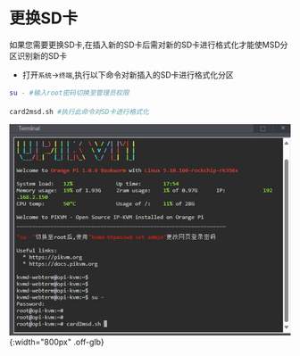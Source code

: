 # 更换SD卡

如果您需要更换SD卡,在插入新的SD卡后需对新的SD卡进行格式化才能使MSD分区识别新的SD卡

* 打开`系统`->`终端`,执行以下命令对新插入的SD卡进行格式化分区

```bash
su - #输入root密码切换至管理员权限

card2msd.sh #执行此命令对SD卡进行格式化
```

![card2msd](img/card2msd/card2msd.jpg){:width="800px" .off-glb}